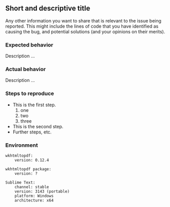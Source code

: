## Short and descriptive title

Any other information you want to share that is relevant to the issue being reported.
This might include the lines of code that you have identified as causing the bug,
and potential solutions (and your opinions on their merits).

### Expected behavior

Description ...

### Actual behavior

Description ...

### Steps to reproduce

* This is the first step.
  1. one
  2. two
  3. three
* This is the second step.
* Further steps, etc.

### Environment

```text
wkhtmltopdf:
    version: 0.12.4

wkhtmltopdf package:
    version: ?

Sublime Text:
    channel: stable
    version: 3143 (portable)
    platform: Windows
    architecture: x64
```
